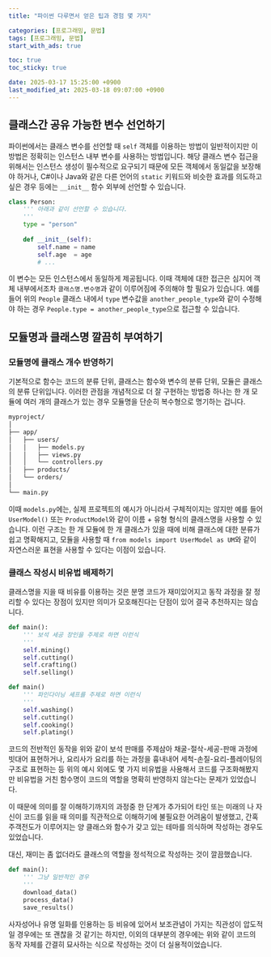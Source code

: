 ```yaml
---
title: "파이썬 다루면서 얻은 팁과 경험 몇 가지"

categories: [프로그래밍, 문법]
tags: [프로그래밍, 문법]
start_with_ads: true

toc: true
toc_sticky: true

date: 2025-03-17 15:25:00 +0900
last_modified_at: 2025-03-18 09:07:00 +0900
---
```


## **클래스간 공유 가능한 변수 선언하기**

파이썬에서는 클래스 변수를 선언할 때 `self` 객체를 이용하는 방법이 일반적이지만 이 방법은 정확히는 인스턴스 내부 변수를 사용하는 방법입니다. 해당 클래스 변수 접근을 위해서는 인스턴스 생성이 필수적으로 요구되기 때문에 모든 객체에서 동일값을 보장해야 하거나, C#이나 Java와 같은 다른 언어의 `static` 키워드와 비슷한 효과를 의도하고 싶은 경우 등에는 `__init__` 함수 외부에 선언할 수 있습니다.

```python
class Person:
    ''' 아래과 같이 선언할 수 있습니다.
    '''
    type = "person"
    
    def __init__(self):
        self.name = name
        self.age  = age
        # ...
```

이 변수는 모든 인스턴스에서 동일하게 제공됩니다. 이때 객체에 대한 접근은 심지어 객체 내부에서조차 `클래스명.변수명`과 같이 이루어짐에 주의해야 할 필요가 있습니다. 예를 들어 위의 `People` 클래스 내에서 `type` 변수값을 `another_people_type`와 같이 수정해야 하는 경우 `People.type = another_people_type`으로 접근할 수 있습니다.

## **모듈명과 클래스명 깔끔히 부여하기**

### **모듈명에 클래스 개수 반영하기**

기본적으로 함수는 코드의 분류 단위, 클래스는 함수와 변수의 분류 단위, 모듈은 클래스의 분류 단위입니다. 이러한 관점을 개념적으로 더 잘 구현하는 방법중 하나는 한 개 모듈에 여러 개의 클래스가 있는 경우 모듈명을 단순히 복수형으로 명기하는 겁니다.

```bash
myproject/
│
├── app/
│   ├── users/
│   │   ├── models.py
│   │   ├── views.py
│   │   └── controllers.py
│   ├── products/
│   └── orders/
│
└── main.py
```

이때 `models.py`에는, 실제 프로젝트의 예시가 아니라서 구체적이지는 않지만 예를 들어 `UserModel()` 또는 `ProductModel`와 같이 이름 + 유형 형식의 클래스명을 사용할 수 있습니다. 이런 구조는 한 개 모듈에 한 개 클래스가 있을 때에 비해 클래스에 대한 분류가 쉽고 명확해지고, 모듈을 사용할 때 `from models import UserModel as UM`와 같이 자연스러운 표현을 사용할 수 있다는 이점이 있습니다.

### **클래스 작성시 비유법 배제하기**

클래스명을 지을 때 비유를 이용하는 것은 분명 코드가 재미있어지고 동작 과정을 잘 정리할 수 있다는 장점이 있지만 의미가 모호해진다는 단점이 있어 결국 추천하지는 않습니다.

```python
def main():
    ''' 보석 세공 장인을 주제로 하면 이런식
    '''
    self.mining()  
    self.cutting() 
    self.crafting()
    self.selling()

def main()
    ''' 파인다이닝 셰프를 주제로 하면 이런식
    '''
    self.washing()
    self.cutting()
    self.cooking()
    self.plating()
```

코드의 전반적인 동작을 위와 같이 보석 판매를 주제삼아 채굴-절삭-세공-판매 과정에 빗대어 표현하거나, 요리사가 요리를 하는 과정을 흉내내어 세척-손질-요리-플레이팅의 구조로 표현하는 등 위의 예시 외에도 몇 가지 비유법을 사용해서 코드를 구조화해봤지만 비유법을 거친 함수명이 코드의 역할을 명확히 반영하지 않는다는 문제가 있었습니다.

이 때문에 의미를 잘 이해하기까지의 과정중 한 단계가 추가되어 타인 또는 미래의 나 자신이 코드를 읽을 때 의미를 직관적으로 이해하기에 불필요한 어려움이 발생했고, 간혹 주객전도가 이루어지는 양 클래스와 함수가 갖고 있는 테마를 의식하며 작성하는 경우도 있었습니다.

대신, 재미는 좀 없더라도 클래스의 역할을 정석적으로 작성하는 것이 깔끔했습니다.

```python
def main():
    ''' 그냥 일반적인 경우
    '''
    download_data()
    process_data()
    save_results()
```

사자성어나 유명 일화를 인용하는 등 비유에 있어서 보조관념이 가지는 직관성이 압도적일 경우에는 또 괜찮을 것 같기는 하지만, 이외의 대부분의 경우에는 위와 같이 코드의 동작 자체를 간결히 묘사하는 식으로 작성하는 것이 더 실용적이었습니다.